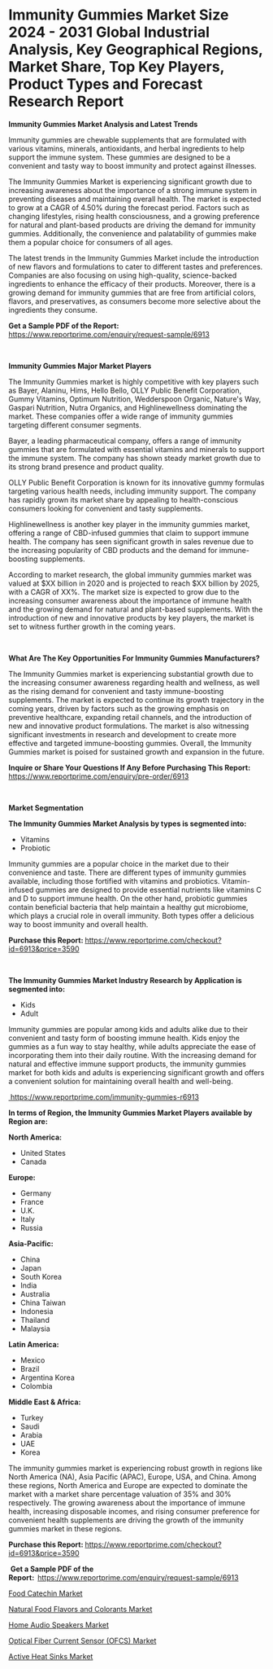 <p><h1>Immunity Gummies Market Size 2024 - 2031 Global Industrial Analysis, Key Geographical Regions, Market Share, Top Key Players, Product Types and Forecast Research Report</h1></p><p><strong>Immunity Gummies Market Analysis and Latest Trends</strong></p>
<p><p>Immunity gummies are chewable supplements that are formulated with various vitamins, minerals, antioxidants, and herbal ingredients to help support the immune system. These gummies are designed to be a convenient and tasty way to boost immunity and protect against illnesses.</p><p>The Immunity Gummies Market is experiencing significant growth due to increasing awareness about the importance of a strong immune system in preventing diseases and maintaining overall health. The market is expected to grow at a CAGR of 4.50% during the forecast period. Factors such as changing lifestyles, rising health consciousness, and a growing preference for natural and plant-based products are driving the demand for immunity gummies. Additionally, the convenience and palatability of gummies make them a popular choice for consumers of all ages.</p><p>The latest trends in the Immunity Gummies Market include the introduction of new flavors and formulations to cater to different tastes and preferences. Companies are also focusing on using high-quality, science-backed ingredients to enhance the efficacy of their products. Moreover, there is a growing demand for immunity gummies that are free from artificial colors, flavors, and preservatives, as consumers become more selective about the ingredients they consume.</p></p>
<p><strong>Get a Sample PDF of the Report:&nbsp;</strong> <a href="https://www.reportprime.com/enquiry/request-sample/6913">https://www.reportprime.com/enquiry/request-sample/6913</a></p>
<p>&nbsp;</p>
<p><strong>Immunity Gummies Major Market Players</strong></p>
<p><p>The Immunity Gummies market is highly competitive with key players such as Bayer, Alaninu, Hims, Hello Bello, OLLY Public Benefit Corporation, Gummy Vitamins, Optimum Nutrition, Wedderspoon Organic, Nature's Way, Gaspari Nutrition, Nutra Organics, and Highlinewellness dominating the market. These companies offer a wide range of immunity gummies targeting different consumer segments.</p><p>Bayer, a leading pharmaceutical company, offers a range of immunity gummies that are formulated with essential vitamins and minerals to support the immune system. The company has shown steady market growth due to its strong brand presence and product quality.</p><p>OLLY Public Benefit Corporation is known for its innovative gummy formulas targeting various health needs, including immunity support. The company has rapidly grown its market share by appealing to health-conscious consumers looking for convenient and tasty supplements.</p><p>Highlinewellness is another key player in the immunity gummies market, offering a range of CBD-infused gummies that claim to support immune health. The company has seen significant growth in sales revenue due to the increasing popularity of CBD products and the demand for immune-boosting supplements.</p><p>According to market research, the global immunity gummies market was valued at $XX billion in 2020 and is projected to reach $XX billion by 2025, with a CAGR of XX%. The market size is expected to grow due to the increasing consumer awareness about the importance of immune health and the growing demand for natural and plant-based supplements. With the introduction of new and innovative products by key players, the market is set to witness further growth in the coming years.</p></p>
<p>&nbsp;</p>
<p><strong>What Are The Key Opportunities For Immunity Gummies Manufacturers?</strong></p>
<p><p>The Immunity Gummies market is experiencing substantial growth due to the increasing consumer awareness regarding health and wellness, as well as the rising demand for convenient and tasty immune-boosting supplements. The market is expected to continue its growth trajectory in the coming years, driven by factors such as the growing emphasis on preventive healthcare, expanding retail channels, and the introduction of new and innovative product formulations. The market is also witnessing significant investments in research and development to create more effective and targeted immune-boosting gummies. Overall, the Immunity Gummies market is poised for sustained growth and expansion in the future.</p></p>
<p><strong>Inquire or Share Your Questions If Any Before Purchasing This Report:</strong> <a href="https://www.reportprime.com/enquiry/pre-order/6913">https://www.reportprime.com/enquiry/pre-order/6913</a></p>
<p>&nbsp;</p>
<p><strong>Market Segmentation</strong></p>
<p><strong>The Immunity Gummies Market Analysis by types is segmented into:</strong></p>
<p><ul><li>Vitamins</li><li>Probiotic</li></ul></p>
<p><p>Immunity gummies are a popular choice in the market due to their convenience and taste. There are different types of immunity gummies available, including those fortified with vitamins and probiotics. Vitamin-infused gummies are designed to provide essential nutrients like vitamins C and D to support immune health. On the other hand, probiotic gummies contain beneficial bacteria that help maintain a healthy gut microbiome, which plays a crucial role in overall immunity. Both types offer a delicious way to boost immunity and overall health.</p></p>
<p><strong>Purchase this Report:&nbsp;</strong><a href="https://www.reportprime.com/checkout?id=6913&price=3590">https://www.reportprime.com/checkout?id=6913&price=3590</a></p>
<p>&nbsp;</p>
<p><strong>The Immunity Gummies Market Industry Research by Application is segmented into:</strong></p>
<p><ul><li>Kids</li><li>Adult</li></ul></p>
<p><p>Immunity gummies are popular among kids and adults alike due to their convenient and tasty form of boosting immune health. Kids enjoy the gummies as a fun way to stay healthy, while adults appreciate the ease of incorporating them into their daily routine. With the increasing demand for natural and effective immune support products, the immunity gummies market for both kids and adults is experiencing significant growth and offers a convenient solution for maintaining overall health and well-being.</p></p>
<p><a href="https://www.reportprime.com/immunity-gummies-r6913">&nbsp;https://www.reportprime.com/immunity-gummies-r6913</a></p>
<p><strong>In terms of Region, the Immunity Gummies Market Players available by Region are:</strong></p>
<p>
    <p> <strong> North America: </strong>
        <ul>
            <li>United States</li>
            <li>Canada</li>
        </ul>
        </p> 
    <p> <strong> Europe: </strong>
        <ul>
            <li>Germany</li>
            <li>France</li>
            <li>U.K.</li>
            <li>Italy</li>
            <li>Russia</li>
        </ul>
        </p> 
    <p> <strong> Asia-Pacific: </strong>
        <ul>
            <li>China</li>
            <li>Japan</li>
            <li>South Korea</li>
            <li>India</li>
            <li>Australia</li>
            <li>China Taiwan</li>
            <li>Indonesia</li>
            <li>Thailand</li>
            <li>Malaysia</li>
        </ul>
        </p> 
    <p> <strong> Latin America: </strong>
        <ul>
            <li>Mexico</li>
            <li>Brazil</li>
            <li>Argentina Korea</li>
            <li>Colombia</li>
        </ul>
        </p> 
    <p> <strong> Middle East & Africa: </strong>
        <ul>
            <li>Turkey</li>
            <li>Saudi</li>
            <li>Arabia</li>
            <li>UAE</li>
            <li>Korea</li>
        </ul>
    </p>
    </p>
<p><p>The immunity gummies market is experiencing robust growth in regions like North America (NA), Asia Pacific (APAC), Europe, USA, and China. Among these regions, North America and Europe are expected to dominate the market with a market share percentage valuation of 35% and 30% respectively. The growing awareness about the importance of immune health, increasing disposable incomes, and rising consumer preference for convenient health supplements are driving the growth of the immunity gummies market in these regions.</p></p>
<p><strong>Purchase this Report: </strong><a href="https://www.reportprime.com/checkout?id=6913&price=3590">https://www.reportprime.com/checkout?id=6913&price=3590</a></p>
<p>&nbsp;<strong>Get a Sample PDF of the Report:&nbsp;&nbsp;</strong><a href="https://www.reportprime.com/enquiry/request-sample/6913">https://www.reportprime.com/enquiry/request-sample/6913</a></p>
<p><strong></strong></p>
<p><p><a href="https://github.com/waylose1223/Market-Research-Report-List-2/blob/main/food-catechin-market.md">Food Catechin Market</a></p><p><a href="https://github.com/sardarp081/Market-Research-Report-List-2/blob/main/natural-food-flavors-and-colorants-market.md">Natural Food Flavors and Colorants Market</a></p><p><a href="https://www.linkedin.com/pulse/home-audio-speakers-market-size-growing-cagr-141-report-covers-ywysc?trackingId=KmqL2ZTqSvm2%2BCJjE8PaVQ%3D%3D">Home Audio Speakers Market</a></p><p><a href="https://www.linkedin.com/pulse/optical-fiber-current-sensor-ofcs-market-size-growth-x2aee?trackingId=sgdGy009TviDVOh3cAqD3g%3D%3D">Optical Fiber Current Sensor (OFCS) Market</a></p><p><a href="https://www.linkedin.com/pulse/active-heat-sinks-industry-analysis-report-its-market-size-iufrc?trackingId=%2FI6r8KcJSuOUmIcNXL7UOQ%3D%3D">Active Heat Sinks Market</a></p></p>
